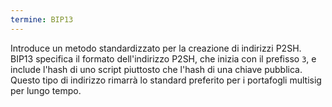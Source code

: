 ```yaml
---
termine: BIP13
---
```


Introduce un metodo standardizzato per la creazione di indirizzi P2SH. BIP13 specifica il formato dell'indirizzo P2SH, che inizia con il prefisso `3`, e include l'hash di uno script piuttosto che l'hash di una chiave pubblica. Questo tipo di indirizzo rimarrà lo standard preferito per i portafogli multisig per lungo tempo.